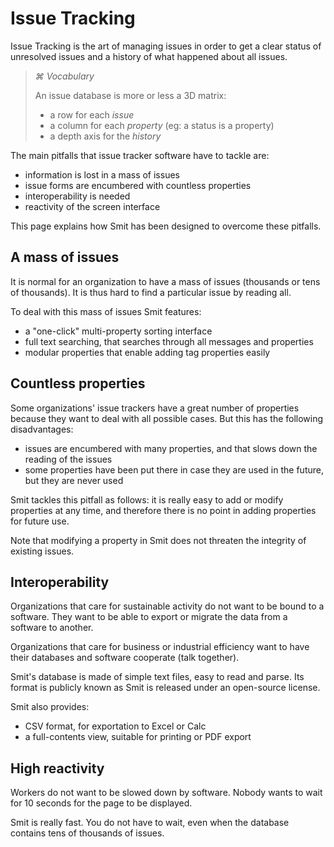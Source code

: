 # Issue Tracking

Issue Tracking is the art of managing issues in order to get a clear status of unresolved issues and a history of what happened about all issues.

> *&#8984; Vocabulary*
> 
> An issue database is more or less a 3D matrix:
>
> - a row for each *issue*
> - a column for each *property* (eg: a status is a property)
> - a depth axis for the *history*
> 

The main pitfalls that issue tracker software have to tackle are:

- information is lost in a mass of issues
- issue forms are encumbered with countless properties
- interoperability is needed
- reactivity of the screen interface

This page explains how Smit has been designed to overcome these pitfalls.

## A mass of issues
It is normal for an organization to have a mass of issues (thousands or tens of thousands). It is thus hard to find a particular issue by reading all.

To deal with this mass of issues Smit features:

- a "one-click" multi-property sorting interface
- full text searching, that searches through all messages and properties
- modular properties that enable adding tag properties easily

## Countless properties
Some organizations' issue trackers have a great number of properties 
because they want to deal with all possible cases. But this has the following disadvantages:

- issues are encumbered with many properties, and that slows down the reading of the issues
- some properties have been put there in case they are used in the future, but they are never used

Smit tackles this pitfall as follows: it is really easy to add or modify properties at any time, and therefore there is no point in adding properties for future use.

Note that modifying a property in Smit does not threaten the integrity of existing issues.


## Interoperability

Organizations that care for sustainable activity do not want to be bound to a software. They want to be able to export or migrate the data from a software to another.

Organizations that care for business or industrial efficiency want to have their databases and software cooperate (talk together).

Smit's database is made of simple text files, easy to read and parse.
Its format is publicly known as Smit is released under an open-source license.

Smit also provides:

- CSV format, for exportation to Excel or Calc
- a full-contents view, suitable for printing or PDF export

## High reactivity

Workers do not want to be slowed down by software. Nobody wants to wait for 10 seconds for the page to be displayed.

Smit is really fast. You do not have to wait, even when the database contains tens of thousands of issues.






